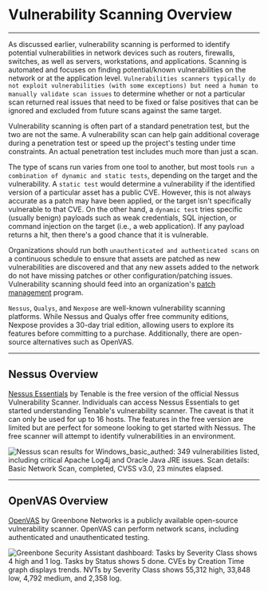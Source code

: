 
<h1>Vulnerability Scanning Overview</h1>
<hr/>
<p>As discussed earlier, vulnerability scanning is performed to identify potential vulnerabilities in network devices such as routers, firewalls, switches, as well as servers, workstations, and applications. Scanning is automated and focuses on finding potential/known vulnerabilities on the network or at the application level. <code>Vulnerabilities scanners typically do not exploit vulnerabilities (with some exceptions) but need a human to manually validate scan issues</code> to determine whether or not a particular scan returned real issues that need to be fixed or false positives that can be ignored and excluded from future scans against the same target.</p>
<p>Vulnerability scanning is often part of a standard penetration test, but the two are not the same. A vulnerability scan can help gain additional coverage during a penetration test or speed up the project's testing under time constraints. An actual penetration test includes much more than just a scan.</p>
<p>The type of scans run varies from one tool to another, but most tools <code>run a combination of dynamic and static tests</code>, depending on the target and the vulnerability. A <code>static test</code> would determine a vulnerability if the identified version of a particular asset has a public CVE. However, this is not always accurate as a patch may have been applied, or the target isn't specifically vulnerable to that CVE. On the other hand, a <code>dynamic test</code> tries specific (usually benign) payloads such as weak credentials, SQL injection, or command injection on the target (i.e., a web application). If any payload returns a hit, then there's a good chance that it is vulnerable.</p>
<p>Organizations should run both <code>unauthenticated and authenticated scans</code> on a continuous schedule to ensure that assets are patched as new vulnerabilities are discovered and that any new assets added to the network do not have missing patches or other configuration/patching issues. Vulnerability scanning should feed into an organization's <a href="https://en.wikipedia.org/wiki/Patch_(computing)">patch management</a> program.</p>
<p><code>Nessus</code>, <code>Qualys</code>, and <code>Nexpose</code> are well-known vulnerability scanning platforms. While Nessus and Qualys offer free community editions, Nexpose provides a 30-day trial edition, allowing users to explore its features before committing to a purchase. Additionally, there are open-source alternatives such as OpenVAS.</p>
<hr/>
<h2>Nessus Overview</h2>
<p><a href="https://community.tenable.com/s/article/Nessus-Essentials">Nessus Essentials</a> by Tenable is the free version of the official Nessus Vulnerability Scanner. Individuals can access Nessus Essentials to get started understanding Tenable's vulnerability scanner. The caveat is that it can only be used for up to 16 hosts. The features in the free version are limited but are perfect for someone looking to get started with Nessus. The free scanner will attempt to identify vulnerabilities in an environment.</p>
<p><img alt="Nessus scan results for Windows_basic_authed: 349 vulnerabilities listed, including critical Apache Log4j and Oracle Java JRE issues. Scan details: Basic Network Scan, completed, CVSS v3.0, 23 minutes elapsed." src="https://academy.hackthebox.com/storage/modules/108/Nessus_Essentials___Folders___View_Scan.png"/></p>
<hr/>
<h2>OpenVAS Overview</h2>
<p><a href="https://www.openvas.org/">OpenVAS</a> by Greenbone Networks is a publicly available open-source vulnerability scanner. OpenVAS can perform network scans, including authenticated and unauthenticated testing.</p>
<p><img alt="Greenbone Security Assistant dashboard: Tasks by Severity Class shows 4 high and 1 log. Tasks by Status shows 5 done. CVEs by Creation Time graph displays trends. NVTs by Severity Class shows 55,312 high, 33,848 low, 4,792 medium, and 2,358 log." src="https://academy.hackthebox.com/storage/modules/108/openvas/dashboard.png"/></p>
